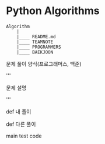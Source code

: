 # Python Algorithms

```
Algorithm
    |
    |____ README.md
    |____ TEAMNOTE
    |____ PROGRAMMERS
    |____ BAEKJOON
```

문제 풀이 양식(프로그래머스, 백준)

'''

문제 설명

'''

def 내 풀이

def 다른 풀이

main test code